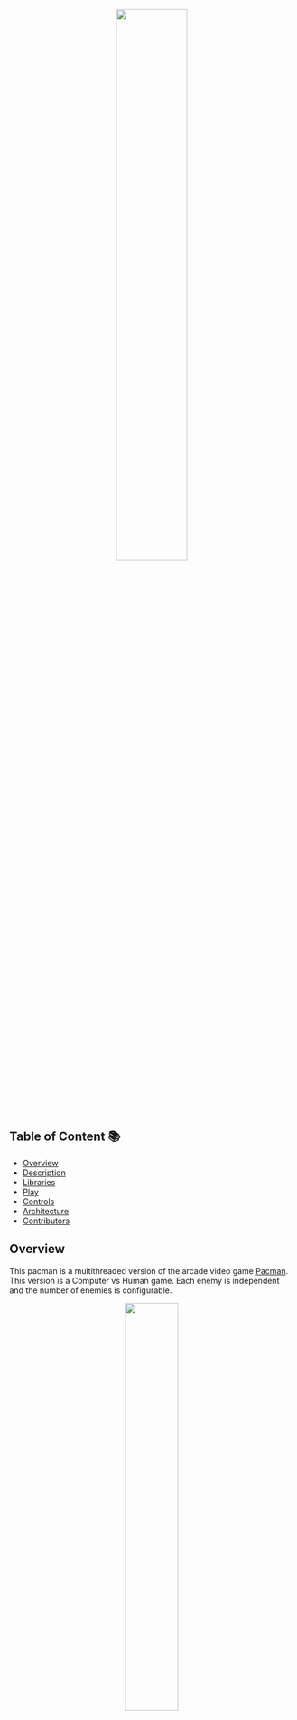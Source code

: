 <p align="center"><img width=50% src="https://images-wixmp-ed30a86b8c4ca887773594c2.wixmp.com/f/31c5ef3a-c8fd-4d20-b19c-bace7f78f285/dapghvb-3ddef599-4b47-4fb0-8b4f-f3175e4bbf70.png?token=eyJ0eXAiOiJKV1QiLCJhbGciOiJIUzI1NiJ9.eyJzdWIiOiJ1cm46YXBwOjdlMGQxODg5ODIyNjQzNzNhNWYwZDQxNWVhMGQyNmUwIiwiaXNzIjoidXJuOmFwcDo3ZTBkMTg4OTgyMjY0MzczYTVmMGQ0MTVlYTBkMjZlMCIsIm9iaiI6W1t7InBhdGgiOiJcL2ZcLzMxYzVlZjNhLWM4ZmQtNGQyMC1iMTljLWJhY2U3Zjc4ZjI4NVwvZGFwZ2h2Yi0zZGRlZjU5OS00YjQ3LTRmYjAtOGI0Zi1mMzE3NWU0YmJmNzAucG5nIn1dXSwiYXVkIjpbInVybjpzZXJ2aWNlOmZpbGUuZG93bmxvYWQiXX0.S2WHekX4e7XK9lOjU7v1rKgd2OrjOVND_fN3dsD7cGg"></p>

## Table of Content 📚
- [Overview](#overview)
- [Description](#description)
- [Libraries](#libraries)
- [Play](#play)
- [Controls](#controls)
- [Architecture](#architecture)
- [Contributors](#contributors)

## Overview
This pacman is a multithreaded version of the arcade video game [Pacman](https://en.wikipedia.org/wiki/Pac-Man). This version is a
Computer vs Human game. Each enemy is independent and the number of enemies is configurable. 

<p align="center"><img width=43% src="https://github.com/UlisesBojorquez/PacmanGo/blob/main/ReadmeResources/Gameplay.gif"></p>

## Description
- The game's maze layout is static.
- The `pacman` gamer is controlled by the user.
- Enemies are autonomous entities that will move a random way.
- Enemies and pacman respect the layout limits and walls.
- Enemies number can be configured on game's start.
- Each enemy's behaviour is implemented as a separated thread.
- Enemies and pacman threads use the same map or game layout data structure resource.
- Display obtained pacman's scores.
- Pacman loses a life when an enemy touches it.
- Pacman loses the game when it ran out of lifes.
- Pacman wins the game when it has taken all coins in the map.

## Libraries
- For developing this project we decided to use the [Ebiten Library](https://ebiten.org/) a dead simple 2D game library for Go.
- Ebiten is an open source game library for the Go programming language. Ebiten's simple API allows you to quickly and easily develop 2D games that can be deployed across multiple platforms.

<p align="center"><img width=60% src="https://ebiten.org/images/overview2.1.png"></p>

## Play

- To play pacman just hit this make command!:

```bash
$ make pacman
```
> This command automatically buils and runs pacman for you!.
> By default you will be playing against 4 enemies.
<br />

- To select the amount to enemies to play against, just specify the amount enemies you want:

```bash
$ make pacman enemies=2
```
> With this command you will be playing against 2 enemies.
> **Note: The min number of enemies is 1, and max is 4**
<br />

## Controls
* In order to play pacman, just follow this controls list:

| Input                               | Output                           |
|-------------------------------------|----------------------------------|
|     Keyboard up-arrow, 'W' key      |     Moves pacman up              |
|     Keyboard down-arrow, 'S' key    |     Moves pacman down            |
|     Keyboard left-arrow, 'A' key    |     Moves pacman to the left     |
|     Keyboard right-arrow, 'D' key   |     Moves pacman to the right    |
|     Keyboard 'R' key                |     Restarts the game            |


## Architecture
Check the Architecure docuement [here](./ARCHITECTURE.md).


## Contributors
Pacman was made with ❤️ by:
<table>
  <tr>
    <td align="center"><a href="https://github.com/SYM1000"><img src="https://avatars.githubusercontent.com/u/20364366?v=4" width="100px;" alt=""/><br /><sub><b>Santiago Yeomans</b></sub></a><br /></td>
    <td align="center"><a href="https://github.com/UlisesBojorquez"><img src="https://avatars.githubusercontent.com/u/35876113?v=4" width="100px;" alt=""/><br /><sub><b>Ulises Bojorquez</b></sub></a><br /></td>
  </tr>
